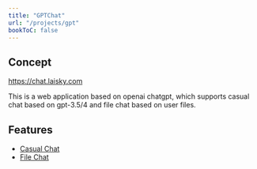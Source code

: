```yaml
---
title: "GPTChat"
url: "/projects/gpt"
bookToC: false
---
```


## Concept

<https://chat.laisky.com>

This is a web application based on openai chatgpt, which supports casual chat based on gpt-3.5/4 and file chat based on user files.

## Features

- [Casual Chat](@page_casual_chat)
- [File Chat](@page_file_chat)
